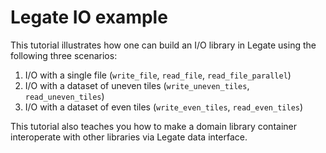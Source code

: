 <!--
SPDX-FileCopyrightText: Copyright (c) 2024 NVIDIA CORPORATION & AFFILIATES. All rights reserved.
SPDX-License-Identifier: LicenseRef-NvidiaProprietary

NVIDIA CORPORATION, its affiliates and licensors retain all intellectual
property and proprietary rights in and to this material, related
documentation and any modifications thereto. Any use, reproduction,
disclosure or distribution of this material and related documentation
without an express license agreement from NVIDIA CORPORATION or
its affiliates is strictly prohibited.
-->

# Legate IO example

This tutorial illustrates how one can build an I/O library in Legate using the
following three scenarios:

1. I/O with a single file (`write_file`, `read_file`, `read_file_parallel`)
2. I/O with a dataset of uneven tiles (`write_uneven_tiles`, `read_uneven_tiles`)
3. I/O with a dataset of even tiles (`write_even_tiles`, `read_even_tiles`)

This tutorial also teaches you how to make a domain library container interoperate
with other libraries via Legate data interface.
